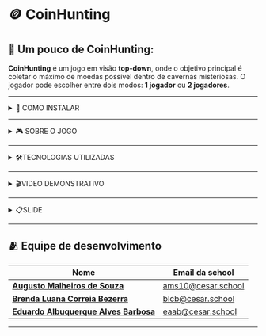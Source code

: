# 🪙 CoinHunting

## 📖 Um pouco de CoinHunting:
**CoinHunting** é um jogo em visão **top-down**, onde o objetivo principal é coletar o máximo de moedas possível dentro de cavernas misteriosas. O jogador pode escolher entre dois modos: **1 jogador** ou **2 jogadores**.

---
<details>
<summary> 🚀 COMO INSTALAR </summary>

## 🚀 Instale a Raylib no Linux (Zorin OS / Ubuntu)
Este guia rápido mostra como instalar a biblioteca **Raylib** em distros Linux baseadas no Ubuntu, como o **Zorin OS**. .

---

## ✅ Passo a passo

### 1. Atualize os pacotes do sistema

Abra o terminal(<kbd>Ctrl + Alt + T</kbd>)e execute:

```
sudo apt update && sudo apt upgrade
```
OBS: caso não tenha instalado o make/gcc/git:
```
 sudo apt install build-essential git
```
### 2. Instalar as dependencias e tudo que a raylib precisa para compilar e rodar corretamente
```
sudo apt install build-essential git cmake libasound2-dev libpulse-dev libx11-dev libxcursor-dev libxinerama-dev libxrandr-dev libxi-dev libgl1-mesa-dev
```
### 3. Baixar o repositorio da raylib no computador
```
git clone https://github.com/raysan5/raylib.git
```
### 4. Agora vamos entrar na pasta que foi criada:
```
cd raylib
```
### 5. Vamos criar uma pasta e depois entrar nela:
```
mkdir build && cd build
```
### 6. Gere os arquivos de compilação com CMake:
```
cmake ..
```
### 7. Compile a Raylib:
```
make
```
### 8. Por fim, instale a biblioteca no sistema:
```
sudo make install
```

---

## 🪙Como rodar o CoinHunting?

### 1. Clone o repositório do jogo:
```
git clone https://github.com/Brendalu2005/CoinHunting.git
```
ou 
```
git clone git@github.com:Brendalu2005/CoinHunting.git
```
### 2. Entre na pasta do jogo:
```
cd CoinHunting
```
### 3. compile e depois rode o jogo:
```
make
```
depois
```
./main
```
</details>

---

<details>
<summary>🎮 SOBRE O JOGO</summary>

## 🎮 Modos de Jogo

### 👤 1 Jogador
- Capture o maior número de moedas antes que o tempo acabe.
- Desvie dos fantasmas que tentarão atrapalhar sua missão.
- Ao fim da partida, insira um **Nickname**.
- Se ele estiver no  **top 5**, será exibido no **Ranking**.

### 👥 2 Jogadores
- Dois jogadores competem para ver quem coleta mais moedas.
- **Player 1** usa as teclas **W, A, S, D**.
- **Player 2** usa as **setas direcionais**.
- No final, o jogador vencedor insere um **Nickname**.
- Se ele estiver no  **top 5**, será exibido no **Ranking**.

---

## 📋 Menu Principal

O menu inicial possui três opções:

- **Iniciar** ->Escolha entre jogar com 1 ou 2 jogadores.  
- **Sobre** -> Informações sobre o jogo e como jogar.  
- **Ranking** -> Exibe os 5 melhores jogadores.

---

## 🎮 Controles

### Jogador 1  
- **W** → Mover para cima  
- **A** → Mover para esquerda  
- **S** → Mover para baixo  
- **D** → Mover para direita  

### Jogador 2  
- **⬆️** → Mover para cima  
- **⬅️** → Mover para esquerda  
- **⬇️** → Mover para baixo  
- **➡️** → Mover para direita  

---

## 🏆 Ranking

Os 5 melhores jogadores, com as maiores pontuações são exibidos no menu **Ranking**, junto com seu nickname e número de moedas coletadas.


</details>

---

<details>
<summary> 🛠️TECNOLOGIAS UTILIZADAS</summary>

## 🛠️ Tecnologias e Ferramentas Utilizadas

Este jogo foi desenvolvido utilizando a linguagem **C**, aprendida na disciplina de **PIF (Programação Imperativa e Funcional)**. Além da linguagem **C**, utilizamos a biblioteca:

- 🎮 [**Raylib**](https://www.raylib.com/)  
  Optamos pela raylib pois ela é voltada para o desenvolvimento de jogos 2D e 3D, oferecendo suporte a sprites, imagens, sons e outros elementos gráficos e sonoros essenciais.Além disso a comunidade é bastante ativa, facilitanto achar tutoriais e documentação.

</details>

---

<details>
<summary>🎬VIDEO DEMONSTRATIVO</summary>

[**Video demonstrando a jogabilidade**](https://youtu.be/GeS_lryc51Q)

</details>

---

<details>
<summary>📋SLIDE</summary>

[**SLIDE DO COINHUNTING**](https://www.canva.com/design/DAGoR4tnGrs/RfzboSHJ40W7m_BQd07BnQ/edit?utm_content=DAGoR4tnGrs&utm_campaign=designshare&utm_medium=link2&utm_source=sharebutton)

</details>

---



## 🫂 Equipe de desenvolvimento
| Nome                                  | Email da school    |
| ------------------------------------- | ------------------ | 
| [**Augusto Malheiros de Souza**](https://github.com/goodguto)            | ams10@cesar.school | 
| [**Brenda Luana Correia Bezerra**](https://github.com/Brendalu2005)          | blcb@cesar.school  |
| [**Eduardo Albuquerque Alves Barbosa**](https://github.com/eduaab)     | eaab@cesar.school  |

---
